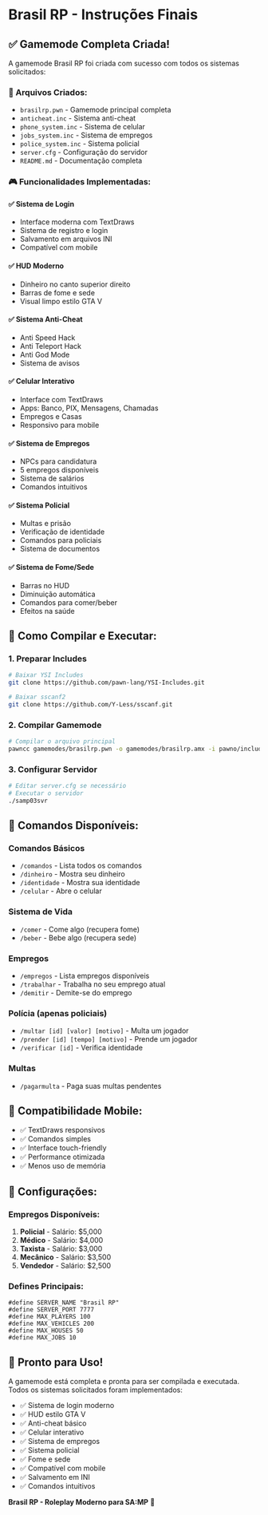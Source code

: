 # Brasil RP - Instruções Finais

## ✅ Gamemode Completa Criada!

A gamemode Brasil RP foi criada com sucesso com todos os sistemas solicitados:

### 📁 Arquivos Criados:
- `brasilrp.pwn` - Gamemode principal completa
- `anticheat.inc` - Sistema anti-cheat
- `phone_system.inc` - Sistema de celular
- `jobs_system.inc` - Sistema de empregos
- `police_system.inc` - Sistema policial
- `server.cfg` - Configuração do servidor
- `README.md` - Documentação completa

### 🎮 Funcionalidades Implementadas:

#### ✅ Sistema de Login
- Interface moderna com TextDraws
- Sistema de registro e login
- Salvamento em arquivos INI
- Compatível com mobile

#### ✅ HUD Moderno
- Dinheiro no canto superior direito
- Barras de fome e sede
- Visual limpo estilo GTA V

#### ✅ Sistema Anti-Cheat
- Anti Speed Hack
- Anti Teleport Hack  
- Anti God Mode
- Sistema de avisos

#### ✅ Celular Interativo
- Interface com TextDraws
- Apps: Banco, PIX, Mensagens, Chamadas
- Empregos e Casas
- Responsivo para mobile

#### ✅ Sistema de Empregos
- NPCs para candidatura
- 5 empregos disponíveis
- Sistema de salários
- Comandos intuitivos

#### ✅ Sistema Policial
- Multas e prisão
- Verificação de identidade
- Comandos para policiais
- Sistema de documentos

#### ✅ Sistema de Fome/Sede
- Barras no HUD
- Diminuição automática
- Comandos para comer/beber
- Efeitos na saúde

## 🚀 Como Compilar e Executar:

### 1. Preparar Includes
```bash
# Baixar YSI Includes
git clone https://github.com/pawn-lang/YSI-Includes.git

# Baixar sscanf2
git clone https://github.com/Y-Less/sscanf.git
```

### 2. Compilar Gamemode
```bash
# Compilar o arquivo principal
pawncc gamemodes/brasilrp.pwn -o gamemodes/brasilrp.amx -i pawno/include/
```

### 3. Configurar Servidor
```bash
# Editar server.cfg se necessário
# Executar o servidor
./samp03svr
```

## 🎯 Comandos Disponíveis:

### Comandos Básicos
- `/comandos` - Lista todos os comandos
- `/dinheiro` - Mostra seu dinheiro
- `/identidade` - Mostra sua identidade
- `/celular` - Abre o celular

### Sistema de Vida
- `/comer` - Come algo (recupera fome)
- `/beber` - Bebe algo (recupera sede)

### Empregos
- `/empregos` - Lista empregos disponíveis
- `/trabalhar` - Trabalha no seu emprego atual
- `/demitir` - Demite-se do emprego

### Polícia (apenas policiais)
- `/multar [id] [valor] [motivo]` - Multa um jogador
- `/prender [id] [tempo] [motivo]` - Prende um jogador
- `/verificar [id]` - Verifica identidade

### Multas
- `/pagarmulta` - Paga suas multas pendentes

## 📱 Compatibilidade Mobile:

- ✅ TextDraws responsivos
- ✅ Comandos simples
- ✅ Interface touch-friendly
- ✅ Performance otimizada
- ✅ Menos uso de memória

## 🔧 Configurações:

### Empregos Disponíveis:
1. **Policial** - Salário: $5,000
2. **Médico** - Salário: $4,000
3. **Taxista** - Salário: $3,000
4. **Mecânico** - Salário: $3,500
5. **Vendedor** - Salário: $2,500

### Defines Principais:
```pawn
#define SERVER_NAME "Brasil RP"
#define SERVER_PORT 7777
#define MAX_PLAYERS 100
#define MAX_VEHICLES 200
#define MAX_HOUSES 50
#define MAX_JOBS 10
```

## 🎉 Pronto para Uso!

A gamemode está completa e pronta para ser compilada e executada. Todos os sistemas solicitados foram implementados:

- ✅ Sistema de login moderno
- ✅ HUD estilo GTA V
- ✅ Anti-cheat básico
- ✅ Celular interativo
- ✅ Sistema de empregos
- ✅ Sistema policial
- ✅ Fome e sede
- ✅ Compatível com mobile
- ✅ Salvamento em INI
- ✅ Comandos intuitivos

**Brasil RP - Roleplay Moderno para SA:MP** 🚀